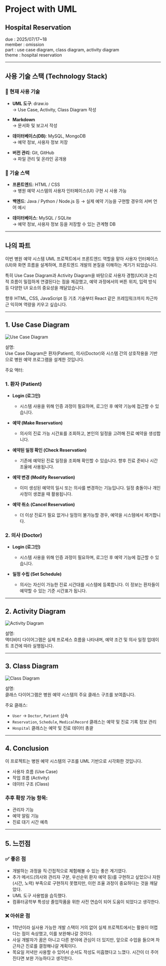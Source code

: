 
# Project with UML
## Hospital Reservation
due : 2025/07/17~18  
member : omission  
part : use case diagram, class diagram, activity diagram  
theme : hospital reservation  

---

## 사용 기술 스택 (Technology Stack)

### 🔹 현재 사용 기술
- **UML 도구**: draw.io  
  → Use Case, Activity, Class Diagram 작성

- **Markdown**  
  → 문서화 및 보고서 작성

- **데이터베이스(DB)**: MySQL, MongoDB  
  → 예약 정보, 사용자 정보 저장

- **버전 관리**: Git, GitHub  
  → 파일 관리 및 온라인 공개용

### 🔹 기술 스택 
- **프론트엔드**: HTML / CSS  
  → 병원 예약 시스템의 사용자 인터페이스(UI) 구현 시 사용 가능

- **백엔드**: Java / Python / Node.js 등 
  → 실제 예약 기능을 구현할 경우의 서버 언어 예시

- **데이터베이스**: MySQL / SQLite   
  → 예약 정보, 사용자 정보 등을 저장할 수 있는 관계형 DB

---

## 나의 파트

이번 병원 예약 시스템 UML 프로젝트에서 프론트엔드 역할을 맡아 사용자 인터페이스(UI)와 화면 흐름을 설계하며, 프론트엔드 개발의 본질을 이해하는 계기가 되었습니다.

특히 Use Case Diagram과 Activity Diagram을 바탕으로 사용자 경험(UX)과 논리적 흐름이 밀접하게 연결된다는 점을 체감했고, 예약 과정에서의 버튼 위치, 입력 방식 등 다양한 UI 요소의 중요성을 깨달았습니다.

향후 HTML, CSS, JavaScript 등 기초 기술부터 React 같은 프레임워크까지 차근차근 익히며 역량을 키우고 싶습니다.

---

## 1. Use Case Diagram

![Use Case Diagram](usecasediagramimage)

설명:  
Use Case Diagram은 환자(Patient), 의사(Doctor)와 시스템 간의 상호작용을 기반으로 병원 예약 프로그램을 설계한 것입니다.

주요 액터:  

### 1. **환자 (Patient)**

- **Login (로그인)**  
  - 시스템 사용을 위해 인증 과정이 필요하며, 로그인 후 예약 기능에 접근할 수 있습니다.

- **예약 (Make Reservation)**  
  - 의사의 진료 가능 시간표를 조회하고, 본인의 일정을 고려해 진료 예약을 생성합니다.

- **예약된 일정 확인 (Check Reservation)**  
  - 기존에 예약된 진료 일정을 조회해 확인할 수 있습니다. 향후 진료 준비나 시간 조율에 사용됩니다.

- **예약 변경 (Modify Reservation)**  
  - 이미 생성된 예약의 일시 또는 의사를 변경하는 기능입니다. 일정 충돌이나 개인 사정이 생겼을 때 활용됩니다.

- **예약 취소 (Cancel Reservation)**  
  - 더 이상 진료가 필요 없거나 일정이 불가능할 경우, 예약을 시스템에서 제거합니다.

### 2. **의사 (Doctor)**

- **Login (로그인)**  
  - 시스템 사용을 위해 인증 과정이 필요하며, 로그인 후 예약 기능에 접근할 수 있습니다.

- **일정 수립 (Set Schedule)**  
  - 의사는 자신이 가능한 진료 시간대를 시스템에 등록합니다. 이 정보는 환자들이 예약할 수 있는 기준 시간표가 됩니다.

---

## 2. Activity Diagram

![Activity Diagram](activitydiagramimage)

설명:  
액티비티 다이어그램은 실제 프로세스 흐름을 나타내며, 예약 조건 및 의사 일정 업데이트 조건에 따라 실행됩니다.

---

## 3. Class Diagram

![Class Diagram](classdiagramimage)

설명:  
클래스 다이어그램은 병원 예약 시스템의 주요 클래스 구조를 보여줍니다.

주요 클래스:
- `User` → `Doctor`, `Patient` 상속  
- `Reservation`, `Schedule`, `MedicalRecord` 클래스는 예약 및 진료 기록 정보 관리  
- `Hospital` 클래스는 예약 및 진료 데이터 총괄

---

## 4. Conclusion

이 프로젝트는 병원 예약 시스템의 구조를 UML 기반으로 시각화한 것입니다.  
- 사용자 흐름 (Use Case)  
- 작업 흐름 (Activity)  
- 데이터 구조 (Class)  

### 추후 확장 가능 항목:
- 관리자 기능  
- 예약 알림 기능  
- 진료 대기 시간 예측  

---

## 5. 느낀점

### ✅ 좋은 점
- 개발하는 과정을 직·간접적으로 체험해볼 수 있는 좋은 계기였다.
- 추가 메서드(의사와 관리자 구분, 우선순위 환자 예약 등)를 구현하고 싶었으나 자원(시간, 노력) 부족으로 구현하지 못했지만, 이런 조율 과정이 중요하다는 것을 깨달았다.
- UML 도구 사용법을 습득했다.
- 컴퓨터공학부 특성상 졸업작품을 위한 사전 연습이 되어 도움이 되었다고 생각한다.

### ❌ 아쉬운 점
- 1학년이라 실사용 가능한 개발 스택이 거의 없어 실제 프로젝트에서는 활용이 어렵다는 점이 속상했고, 이를 보완해나갈 것이다.
- 사실 개발자가 꿈은 아니고 다른 분야에 관심이 더 있지만, 앞으로 수업을 들으며 차근차근 진로를 결정해나갈 계획이다.
- 목요일 저녁만 사용할 수 있어서 순서도 작성도 미흡했다고 느꼈다. 시간이 더 주어진다면 보완 가능하다고 생각한다.
